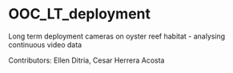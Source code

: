 # OOC_LT_deployment
Long term deployment cameras on oyster reef habitat - analysing continuous video data

Contributors: Ellen Ditria, Cesar Herrera Acosta
